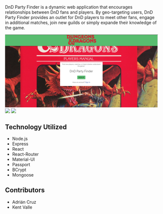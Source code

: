 DnD Party Finder is a dynamic web application that encourages relationships between DnD fans and players. By geo-targeting users, DnD Party Finder provides an outlet for DnD players to meet other fans, engage in additional matches, join new guilds or simply expande their knowledge of the game.

<img src= "readmeimages/Screen%20Shot%202020-06-05%20at%203.41.47%20PM.png">

<img src= "rreadmeimages/Screen%20Shot%202020-06-05%20at%203.42.13%20PM.png">

<img src= "rreadmeimages/Screen%20Shot%202020-06-05%20at%203.42.39%20PM.png">



## Technology Utilized
<ul>
  <li>Node.js</li>
  <li>Express</li>
  <li>React</li>
  <li>React-Router</li>
  <li>Material-UI</li>
  <li>Passport</li>
  <li>BCrypt</li>
  <li>Mongoose</li>
  
</ul>

## Contributors
- Adrián Cruz
- Kent Valle
